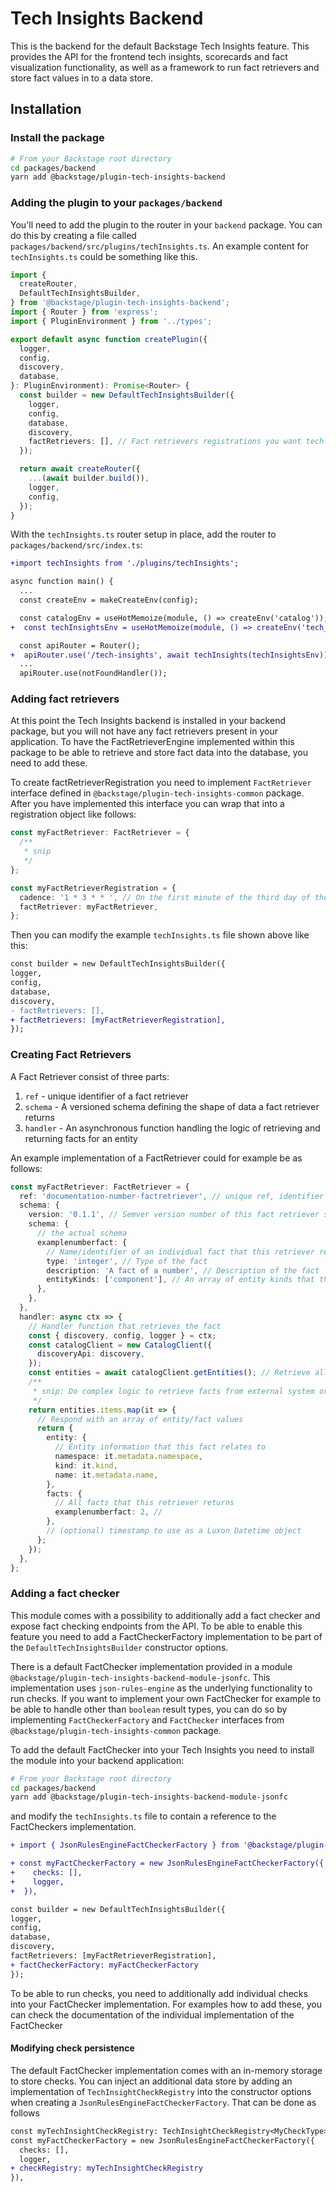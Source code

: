 # Tech Insights Backend

This is the backend for the default Backstage Tech Insights feature.
This provides the API for the frontend tech insights, scorecards and fact visualization functionality,
as well as a framework to run fact retrievers and store fact values in to a data store.

## Installation

### Install the package

```bash
# From your Backstage root directory
cd packages/backend
yarn add @backstage/plugin-tech-insights-backend
```

### Adding the plugin to your `packages/backend`

You'll need to add the plugin to the router in your `backend` package. You can
do this by creating a file called `packages/backend/src/plugins/techInsights.ts`. An example content for `techInsights.ts` could be something like this.

```ts
import {
  createRouter,
  DefaultTechInsightsBuilder,
} from '@backstage/plugin-tech-insights-backend';
import { Router } from 'express';
import { PluginEnvironment } from '../types';

export default async function createPlugin({
  logger,
  config,
  discovery,
  database,
}: PluginEnvironment): Promise<Router> {
  const builder = new DefaultTechInsightsBuilder({
    logger,
    config,
    database,
    discovery,
    factRetrievers: [], // Fact retrievers registrations you want tech insights to use
  });

  return await createRouter({
    ...(await builder.build()),
    logger,
    config,
  });
}
```

With the `techInsights.ts` router setup in place, add the router to
`packages/backend/src/index.ts`:

```diff
+import techInsights from './plugins/techInsights';

async function main() {
  ...
  const createEnv = makeCreateEnv(config);

  const catalogEnv = useHotMemoize(module, () => createEnv('catalog'));
+  const techInsightsEnv = useHotMemoize(module, () => createEnv('tech_insights'));

  const apiRouter = Router();
+  apiRouter.use('/tech-insights', await techInsights(techInsightsEnv));
  ...
  apiRouter.use(notFoundHandler());

```

### Adding fact retrievers

At this point the Tech Insights backend is installed in your backend package, but
you will not have any fact retrievers present in your application. To have the FactRetrieverEngine implemented within this package to be able to retrieve and store fact data into the database, you need to add these.

To create factRetrieverRegistration you need to implement `FactRetriever` interface defined in `@backstage/plugin-tech-insights-common` package. After you have implemented this interface you can wrap that into a registration object like follows:

```ts
const myFactRetriever: FactRetriever = {
  /**
   * snip
   */
};

const myFactRetrieverRegistration = {
  cadence: '1 * 3 * * ', // On the first minute of the third day of the month
  factRetriever: myFactRetriever,
};
```

Then you can modify the example `techInsights.ts` file shown above like this:

```diff
const builder = new DefaultTechInsightsBuilder({
logger,
config,
database,
discovery,
- factRetrievers: [],
+ factRetrievers: [myFactRetrieverRegistration],
});
```

### Creating Fact Retrievers

A Fact Retriever consist of three parts:

1. `ref` - unique identifier of a fact retriever
2. `schema` - A versioned schema defining the shape of data a fact retriever returns
3. `handler` - An asynchronous function handling the logic of retrieving and returning facts for an entity

An example implementation of a FactRetriever could for example be as follows:

```ts
const myFactRetriever: FactRetriever = {
  ref: 'documentation-number-factretriever', // unique ref, identifier of the fact retriever
  schema: {
    version: '0.1.1', // Semver version number of this fact retriever schema. This should be incremented if the implementation changes
    schema: {
      // the actual schema
      examplenumberfact: {
        // Name/identifier of an individual fact that this retriever returns
        type: 'integer', // Type of the fact
        description: 'A fact of a number', // Description of the fact
        entityKinds: ['component'], // An array of entity kinds that this fact is applicable to
      },
    },
  },
  handler: async ctx => {
    // Handler function that retrieves the fact
    const { discovery, config, logger } = ctx;
    const catalogClient = new CatalogClient({
      discoveryApi: discovery,
    });
    const entities = await catalogClient.getEntities(); // Retrieve all entities
    /**
     * snip: Do complex logic to retrieve facts from external system or calculate fact values
     */
    return entities.items.map(it => {
      // Respond with an array of entity/fact values
      return {
        entity: {
          // Entity information that this fact relates to
          namespace: it.metadata.namespace,
          kind: it.kind,
          name: it.metadata.name,
        },
        facts: {
          // All facts that this retriever returns
          examplenumberfact: 2, //
        },
        // (optional) timestamp to use as a Luxon Datetime object
      };
    });
  },
};
```

### Adding a fact checker

This module comes with a possibility to additionally add a fact checker and expose fact checking endpoints from the API. To be able to enable this feature you need to add a FactCheckerFactory implementation to be part of the `DefaultTechInsightsBuilder` constructor options.

There is a default FactChecker implementation provided in a module `@backstage/plugin-tech-insights-backend-module-jsonfc`. This implementation uses `json-rules-engine` as the underlying functionality to run checks. If you want to implement your own FactChecker for example to be able to handle other than `boolean` result types, you can do so by implementing `FactCheckerFactory` and `FactChecker` interfaces from `@backstage/plugin-tech-insights-common` package.

To add the default FactChecker into your Tech Insights you need to install the module into your backend application:

```bash
# From your Backstage root directory
cd packages/backend
yarn add @backstage/plugin-tech-insights-backend-module-jsonfc
```

and modify the `techInsights.ts` file to contain a reference to the FactCheckers implementation.

```diff
+ import { JsonRulesEngineFactCheckerFactory } from '@backstage/plugin-tech-insights-backend-module-jsonfc';

+ const myFactCheckerFactory = new JsonRulesEngineFactCheckerFactory({
+    checks: [],
+    logger,
+  }),

const builder = new DefaultTechInsightsBuilder({
logger,
config,
database,
discovery,
factRetrievers: [myFactRetrieverRegistration],
+ factCheckerFactory: myFactCheckerFactory
});
```

To be able to run checks, you need to additionally add individual checks into your FactChecker implementation. For examples how to add these, you can check the documentation of the individual implementation of the FactChecker

#### Modifying check persistence

The default FactChecker implementation comes with an in-memory storage to store checks. You can inject an additional data store by adding an implementation of `TechInsightCheckRegistry` into the constructor options when creating a `JsonRulesEngineFactCheckerFactory`. That can be done as follows

```diff
const myTechInsightCheckRegistry: TechInsightCheckRegistry<MyCheckType> = // snip
const myFactCheckerFactory = new JsonRulesEngineFactCheckerFactory({
  checks: [],
  logger,
+ checkRegistry: myTechInsightCheckRegistry
}),

```
